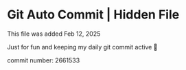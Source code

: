 # Git Auto Commit | Hidden File

This file was added Feb 12, 2025

Just for fun and keeping my daily git commit active 🤪

commit number: 2661533
